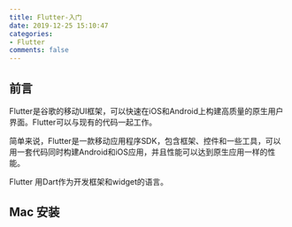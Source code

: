 ```yaml
---
title: Flutter-入门
date: 2019-12-25 15:10:47
categories:
- Flutter
comments: false
---
```


## 前言

Flutter是谷歌的移动UI框架，可以快速在iOS和Android上构建高质量的原生用户界面。Flutter可以与现有的代码一起工作。

简单来说，Flutter是一款移动应用程序SDK，包含框架、控件和一些工具，可以用一套代码同时构建Android和iOS应用，并且性能可以达到原生应用一样的性能。

Flutter 用Dart作为开发框架和widget的语言。



## Mac 安装



